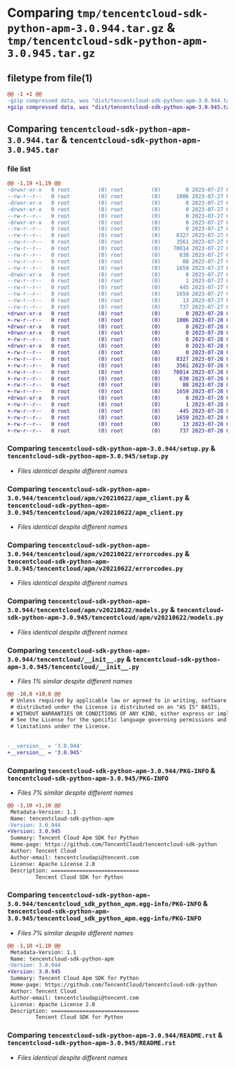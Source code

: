 # Comparing `tmp/tencentcloud-sdk-python-apm-3.0.944.tar.gz` & `tmp/tencentcloud-sdk-python-apm-3.0.945.tar.gz`

## filetype from file(1)

```diff
@@ -1 +1 @@
-gzip compressed data, was "dist/tencentcloud-sdk-python-apm-3.0.944.tar", last modified: Thu Jul 27 02:08:44 2023, max compression
+gzip compressed data, was "dist/tencentcloud-sdk-python-apm-3.0.945.tar", last modified: Fri Jul 28 00:21:13 2023, max compression
```

## Comparing `tencentcloud-sdk-python-apm-3.0.944.tar` & `tencentcloud-sdk-python-apm-3.0.945.tar`

### file list

```diff
@@ -1,19 +1,19 @@
-drwxr-xr-x   0 root         (0) root         (0)        0 2023-07-27 02:08:44.000000 tencentcloud-sdk-python-apm-3.0.944/
--rw-r--r--   0 root         (0) root         (0)     1006 2023-07-27 02:08:44.000000 tencentcloud-sdk-python-apm-3.0.944/setup.py
-drwxr-xr-x   0 root         (0) root         (0)        0 2023-07-27 02:08:44.000000 tencentcloud-sdk-python-apm-3.0.944/tencentcloud/
-drwxr-xr-x   0 root         (0) root         (0)        0 2023-07-27 02:08:44.000000 tencentcloud-sdk-python-apm-3.0.944/tencentcloud/apm/
--rw-r--r--   0 root         (0) root         (0)        0 2023-07-27 02:08:44.000000 tencentcloud-sdk-python-apm-3.0.944/tencentcloud/apm/__init__.py
-drwxr-xr-x   0 root         (0) root         (0)        0 2023-07-27 02:08:44.000000 tencentcloud-sdk-python-apm-3.0.944/tencentcloud/apm/v20210622/
--rw-r--r--   0 root         (0) root         (0)        0 2023-07-27 02:08:44.000000 tencentcloud-sdk-python-apm-3.0.944/tencentcloud/apm/v20210622/__init__.py
--rw-r--r--   0 root         (0) root         (0)     8327 2023-07-27 02:08:44.000000 tencentcloud-sdk-python-apm-3.0.944/tencentcloud/apm/v20210622/apm_client.py
--rw-r--r--   0 root         (0) root         (0)     3561 2023-07-27 02:08:44.000000 tencentcloud-sdk-python-apm-3.0.944/tencentcloud/apm/v20210622/errorcodes.py
--rw-r--r--   0 root         (0) root         (0)    70014 2023-07-27 02:08:44.000000 tencentcloud-sdk-python-apm-3.0.944/tencentcloud/apm/v20210622/models.py
--rw-r--r--   0 root         (0) root         (0)      630 2023-07-27 02:08:44.000000 tencentcloud-sdk-python-apm-3.0.944/tencentcloud/__init__.py
--rw-r--r--   0 root         (0) root         (0)       88 2023-07-27 02:08:44.000000 tencentcloud-sdk-python-apm-3.0.944/setup.cfg
--rw-r--r--   0 root         (0) root         (0)     1659 2023-07-27 02:08:44.000000 tencentcloud-sdk-python-apm-3.0.944/PKG-INFO
-drwxr-xr-x   0 root         (0) root         (0)        0 2023-07-27 02:08:44.000000 tencentcloud-sdk-python-apm-3.0.944/tencentcloud_sdk_python_apm.egg-info/
--rw-r--r--   0 root         (0) root         (0)        1 2023-07-27 02:08:44.000000 tencentcloud-sdk-python-apm-3.0.944/tencentcloud_sdk_python_apm.egg-info/dependency_links.txt
--rw-r--r--   0 root         (0) root         (0)      445 2023-07-27 02:08:44.000000 tencentcloud-sdk-python-apm-3.0.944/tencentcloud_sdk_python_apm.egg-info/SOURCES.txt
--rw-r--r--   0 root         (0) root         (0)     1659 2023-07-27 02:08:44.000000 tencentcloud-sdk-python-apm-3.0.944/tencentcloud_sdk_python_apm.egg-info/PKG-INFO
--rw-r--r--   0 root         (0) root         (0)       13 2023-07-27 02:08:44.000000 tencentcloud-sdk-python-apm-3.0.944/tencentcloud_sdk_python_apm.egg-info/top_level.txt
--rw-r--r--   0 root         (0) root         (0)      737 2023-07-27 02:08:44.000000 tencentcloud-sdk-python-apm-3.0.944/README.rst
+drwxr-xr-x   0 root         (0) root         (0)        0 2023-07-28 00:21:13.000000 tencentcloud-sdk-python-apm-3.0.945/
+-rw-r--r--   0 root         (0) root         (0)     1006 2023-07-28 00:21:13.000000 tencentcloud-sdk-python-apm-3.0.945/setup.py
+drwxr-xr-x   0 root         (0) root         (0)        0 2023-07-28 00:21:13.000000 tencentcloud-sdk-python-apm-3.0.945/tencentcloud/
+drwxr-xr-x   0 root         (0) root         (0)        0 2023-07-28 00:21:13.000000 tencentcloud-sdk-python-apm-3.0.945/tencentcloud/apm/
+-rw-r--r--   0 root         (0) root         (0)        0 2023-07-28 00:21:13.000000 tencentcloud-sdk-python-apm-3.0.945/tencentcloud/apm/__init__.py
+drwxr-xr-x   0 root         (0) root         (0)        0 2023-07-28 00:21:13.000000 tencentcloud-sdk-python-apm-3.0.945/tencentcloud/apm/v20210622/
+-rw-r--r--   0 root         (0) root         (0)        0 2023-07-28 00:21:13.000000 tencentcloud-sdk-python-apm-3.0.945/tencentcloud/apm/v20210622/__init__.py
+-rw-r--r--   0 root         (0) root         (0)     8327 2023-07-28 00:21:13.000000 tencentcloud-sdk-python-apm-3.0.945/tencentcloud/apm/v20210622/apm_client.py
+-rw-r--r--   0 root         (0) root         (0)     3561 2023-07-28 00:21:13.000000 tencentcloud-sdk-python-apm-3.0.945/tencentcloud/apm/v20210622/errorcodes.py
+-rw-r--r--   0 root         (0) root         (0)    70014 2023-07-28 00:21:13.000000 tencentcloud-sdk-python-apm-3.0.945/tencentcloud/apm/v20210622/models.py
+-rw-r--r--   0 root         (0) root         (0)      630 2023-07-28 00:21:13.000000 tencentcloud-sdk-python-apm-3.0.945/tencentcloud/__init__.py
+-rw-r--r--   0 root         (0) root         (0)       88 2023-07-28 00:21:13.000000 tencentcloud-sdk-python-apm-3.0.945/setup.cfg
+-rw-r--r--   0 root         (0) root         (0)     1659 2023-07-28 00:21:13.000000 tencentcloud-sdk-python-apm-3.0.945/PKG-INFO
+drwxr-xr-x   0 root         (0) root         (0)        0 2023-07-28 00:21:13.000000 tencentcloud-sdk-python-apm-3.0.945/tencentcloud_sdk_python_apm.egg-info/
+-rw-r--r--   0 root         (0) root         (0)        1 2023-07-28 00:21:13.000000 tencentcloud-sdk-python-apm-3.0.945/tencentcloud_sdk_python_apm.egg-info/dependency_links.txt
+-rw-r--r--   0 root         (0) root         (0)      445 2023-07-28 00:21:13.000000 tencentcloud-sdk-python-apm-3.0.945/tencentcloud_sdk_python_apm.egg-info/SOURCES.txt
+-rw-r--r--   0 root         (0) root         (0)     1659 2023-07-28 00:21:13.000000 tencentcloud-sdk-python-apm-3.0.945/tencentcloud_sdk_python_apm.egg-info/PKG-INFO
+-rw-r--r--   0 root         (0) root         (0)       13 2023-07-28 00:21:13.000000 tencentcloud-sdk-python-apm-3.0.945/tencentcloud_sdk_python_apm.egg-info/top_level.txt
+-rw-r--r--   0 root         (0) root         (0)      737 2023-07-28 00:21:13.000000 tencentcloud-sdk-python-apm-3.0.945/README.rst
```

### Comparing `tencentcloud-sdk-python-apm-3.0.944/setup.py` & `tencentcloud-sdk-python-apm-3.0.945/setup.py`

 * *Files identical despite different names*

### Comparing `tencentcloud-sdk-python-apm-3.0.944/tencentcloud/apm/v20210622/apm_client.py` & `tencentcloud-sdk-python-apm-3.0.945/tencentcloud/apm/v20210622/apm_client.py`

 * *Files identical despite different names*

### Comparing `tencentcloud-sdk-python-apm-3.0.944/tencentcloud/apm/v20210622/errorcodes.py` & `tencentcloud-sdk-python-apm-3.0.945/tencentcloud/apm/v20210622/errorcodes.py`

 * *Files identical despite different names*

### Comparing `tencentcloud-sdk-python-apm-3.0.944/tencentcloud/apm/v20210622/models.py` & `tencentcloud-sdk-python-apm-3.0.945/tencentcloud/apm/v20210622/models.py`

 * *Files identical despite different names*

### Comparing `tencentcloud-sdk-python-apm-3.0.944/tencentcloud/__init__.py` & `tencentcloud-sdk-python-apm-3.0.945/tencentcloud/__init__.py`

 * *Files 1% similar despite different names*

```diff
@@ -10,8 +10,8 @@
 # Unless required by applicable law or agreed to in writing, software
 # distributed under the License is distributed on an "AS IS" BASIS,
 # WITHOUT WARRANTIES OR CONDITIONS OF ANY KIND, either express or implied.
 # See the License for the specific language governing permissions and
 # limitations under the License.
 
 
-__version__ = '3.0.944'
+__version__ = '3.0.945'
```

### Comparing `tencentcloud-sdk-python-apm-3.0.944/PKG-INFO` & `tencentcloud-sdk-python-apm-3.0.945/PKG-INFO`

 * *Files 7% similar despite different names*

```diff
@@ -1,10 +1,10 @@
 Metadata-Version: 1.1
 Name: tencentcloud-sdk-python-apm
-Version: 3.0.944
+Version: 3.0.945
 Summary: Tencent Cloud Apm SDK for Python
 Home-page: https://github.com/TencentCloud/tencentcloud-sdk-python
 Author: Tencent Cloud
 Author-email: tencentcloudapi@tencent.com
 License: Apache License 2.0
 Description: ============================
         Tencent Cloud SDK for Python
```

### Comparing `tencentcloud-sdk-python-apm-3.0.944/tencentcloud_sdk_python_apm.egg-info/PKG-INFO` & `tencentcloud-sdk-python-apm-3.0.945/tencentcloud_sdk_python_apm.egg-info/PKG-INFO`

 * *Files 7% similar despite different names*

```diff
@@ -1,10 +1,10 @@
 Metadata-Version: 1.1
 Name: tencentcloud-sdk-python-apm
-Version: 3.0.944
+Version: 3.0.945
 Summary: Tencent Cloud Apm SDK for Python
 Home-page: https://github.com/TencentCloud/tencentcloud-sdk-python
 Author: Tencent Cloud
 Author-email: tencentcloudapi@tencent.com
 License: Apache License 2.0
 Description: ============================
         Tencent Cloud SDK for Python
```

### Comparing `tencentcloud-sdk-python-apm-3.0.944/README.rst` & `tencentcloud-sdk-python-apm-3.0.945/README.rst`

 * *Files identical despite different names*

